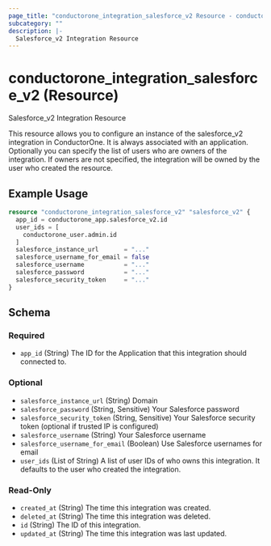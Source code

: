 ```yaml
---
page_title: "conductorone_integration_salesforce_v2 Resource - conductorone"
subcategory: ""
description: |-
  Salesforce_v2 Integration Resource
---
```


# conductorone_integration_salesforce_v2 (Resource)

Salesforce_v2 Integration Resource

This resource allows you to configure an instance of the salesforce_v2 integration in ConductorOne.
It is always associated with an application. Optionally you can specify the list of users who are owners of the integration.
If owners are not specified, the integration will be owned by the user who created the resource.

## Example Usage

```terraform
resource "conductorone_integration_salesforce_v2" "salesforce_v2" {
  app_id = conductorone_app.salesforce_v2.id
  user_ids = [
    conductorone_user.admin.id
  ]
  salesforce_instance_url       = "..."
  salesforce_username_for_email = false
  salesforce_username           = "..."
  salesforce_password           = "..."
  salesforce_security_token     = "..."
}
```

<!-- schema generated by tfplugindocs -->
## Schema

### Required

- `app_id` (String) The ID for the Application that this integration should connected to.

### Optional

- `salesforce_instance_url` (String) Domain
- `salesforce_password` (String, Sensitive) Your Salesforce password
- `salesforce_security_token` (String, Sensitive) Your Salesforce security token (optional if trusted IP is configured)
- `salesforce_username` (String) Your Salesforce username
- `salesforce_username_for_email` (Boolean) Use Salesforce usernames for email
- `user_ids` (List of String) A list of user IDs of who owns this integration. It defaults to the user who created the integration.

### Read-Only

- `created_at` (String) The time this integration was created.
- `deleted_at` (String) The time this integration was deleted.
- `id` (String) The ID of this integration.
- `updated_at` (String) The time this integration was last updated.
